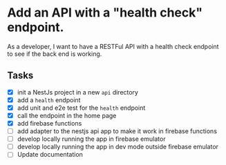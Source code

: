 # Add an API with a "health check" endpoint.

As a developer, I want to have a RESTFul API with a health check endpoint to see if the back end is working.

## Tasks
 - [x] init a NestJs project in a new `api` directory
 - [x] add a `health` endpoint
 - [x] add unit and e2e test for the `health` endpoint
 - [x] call the endpoint in the home page
 - [x] add firebase functions
 - [ ] add adapter to the nestjs api app to make it work in firebase functions
 - [ ] develop locally running the app in firebase emulator
 - [ ] develop locally running the app in dev mode outside firebase emulator
 - [ ] Update documentation
